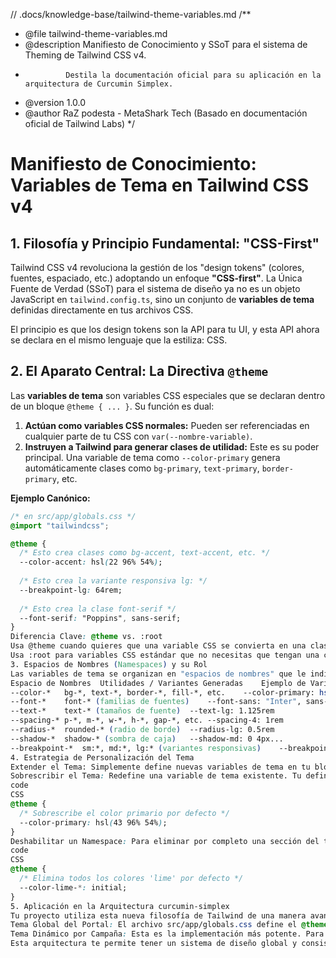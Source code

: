 // .docs/knowledge-base/tailwind-theme-variables.md
/**
 * @file tailwind-theme-variables.md
 * @description Manifiesto de Conocimiento y SSoT para el sistema de Theming de Tailwind CSS v4.
 *              Destila la documentación oficial para su aplicación en la arquitectura de Curcumin Simplex.
 * @version 1.0.0
 * @author RaZ podesta - MetaShark Tech (Basado en documentación oficial de Tailwind Labs)
 */

# Manifiesto de Conocimiento: Variables de Tema en Tailwind CSS v4

## 1. Filosofía y Principio Fundamental: "CSS-First"

Tailwind CSS v4 revoluciona la gestión de los "design tokens" (colores, fuentes, espaciado, etc.) adoptando un enfoque **"CSS-first"**. La Única Fuente de Verdad (SSoT) para el sistema de diseño ya no es un objeto JavaScript en `tailwind.config.ts`, sino un conjunto de **variables de tema** definidas directamente en tus archivos CSS.

El principio es que los design tokens son la API para tu UI, y esta API ahora se declara en el mismo lenguaje que la estiliza: CSS.

## 2. El Aparato Central: La Directiva `@theme`

Las **variables de tema** son variables CSS especiales que se declaran dentro de un bloque `@theme { ... }`. Su función es dual:

1.  **Actúan como variables CSS normales:** Pueden ser referenciadas en cualquier parte de tu CSS con `var(--nombre-variable)`.
2.  **Instruyen a Tailwind para generar clases de utilidad:** Este es su poder principal. Una variable de tema como `--color-primary` genera automáticamente clases como `bg-primary`, `text-primary`, `border-primary`, etc.

**Ejemplo Canónico:**
```css
/* en src/app/globals.css */
@import "tailwindcss";

@theme {
  /* Esto crea clases como bg-accent, text-accent, etc. */
  --color-accent: hsl(22 96% 54%);
  
  /* Esto crea la variante responsiva lg: */
  --breakpoint-lg: 64rem;
  
  /* Esto crea la clase font-serif */
  --font-serif: "Poppins", sans-serif;
}
Diferencia Clave: @theme vs. :root
Usa @theme cuando quieres que una variable CSS se convierta en una clase de utilidad o una variante de Tailwind. Es para tus design tokens.
Usa :root para variables CSS estándar que no necesitas que tengan una clase de utilidad asociada.
3. Espacios de Nombres (Namespaces) y su Rol
Las variables de tema se organizan en "espacios de nombres" que le indican a Tailwind qué tipo de utilidades generar. El formato es --namespace-nombre.
Espacio de Nombres	Utilidades / Variantes Generadas	Ejemplo de Variable
--color-*	bg-*, text-*, border-*, fill-*, etc.	--color-primary: hsl(217 91% 60%)
--font-*	font-* (familias de fuentes)	--font-sans: "Inter", sans-serif
--text-*	text-* (tamaños de fuente)	--text-lg: 1.125rem
--spacing-*	p-*, m-*, w-*, h-*, gap-*, etc.	--spacing-4: 1rem
--radius-*	rounded-* (radio de borde)	--radius-lg: 0.5rem
--shadow-*	shadow-* (sombra de caja)	--shadow-md: 0 4px...
--breakpoint-*	sm:*, md:*, lg:* (variantes responsivas)	--breakpoint-md: 48rem
4. Estrategia de Personalización del Tema
Extender el Tema: Simplemente define nuevas variables de tema en tu bloque @theme después de @import "tailwindcss";. Tu nueva variable se añadirá al tema por defecto.
Sobrescribir el Tema: Redefine una variable de tema existente. Tu definición tendrá prioridad sobre la de Tailwind.
code
CSS
@theme {
  /* Sobrescribe el color primario por defecto */
  --color-primary: hsl(43 96% 54%); 
}
Deshabilitar un Namespace: Para eliminar por completo una sección del tema por defecto (ej. todos los colores "lime"), usa la sintaxis de asterisco:
code
CSS
@theme {
  /* Elimina todos los colores 'lime' por defecto */
  --color-lime-*: initial;
}
5. Aplicación en la Arquitectura curcumin-simplex
Tu proyecto utiliza esta nueva filosofía de Tailwind de una manera avanzada y dual:
Tema Global del Portal: El archivo src/app/globals.css define el @theme base para todo el portal. Sin embargo, no define valores de color hardcodeados. En su lugar, mapea nombres semánticos a variables HSL (--color-primary: hsl(var(--primary));). Los valores HSL reales son inyectados dinámicamente por src/app/[locale]/layout.tsx a través del generateThemeVariablesStyle, que lee la configuración desde src/config/branding.config.ts.
Tema Dinámico por Campaña: Esta es la implementación más potente. Para las páginas de campaña (/campaigns/[campaignId]), el componente CampaignThemeProvider recibe un objeto de tema (theme.json) y, usando la misma utilidad generate...Style, inyecta un bloque <style> con las variables de tema específicas para esa campaña.
Esta arquitectura te permite tener un sistema de diseño global y consistente para el portal, mientras que cada campaña puede tener una identidad visual (colores, fuentes) completamente única y soberana, todo ello siguiendo el moderno paradigma "CSS-first" de Tailwind 4.